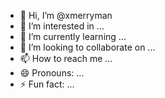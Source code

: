 - 👋 Hi, I’m @xmerryman
- 👀 I’m interested in ...
- 🌱 I’m currently learning ...
- 💞️ I’m looking to collaborate on ...
- 📫 How to reach me ...
- 😄 Pronouns: ...
- ⚡ Fun fact: ...

<!---
xmerryman/xmerryman is a ✨ special ✨ repository because its `README.md` (this file) appears on your GitHub profile.
You can click the Preview link to take a look at your changes.
--->
